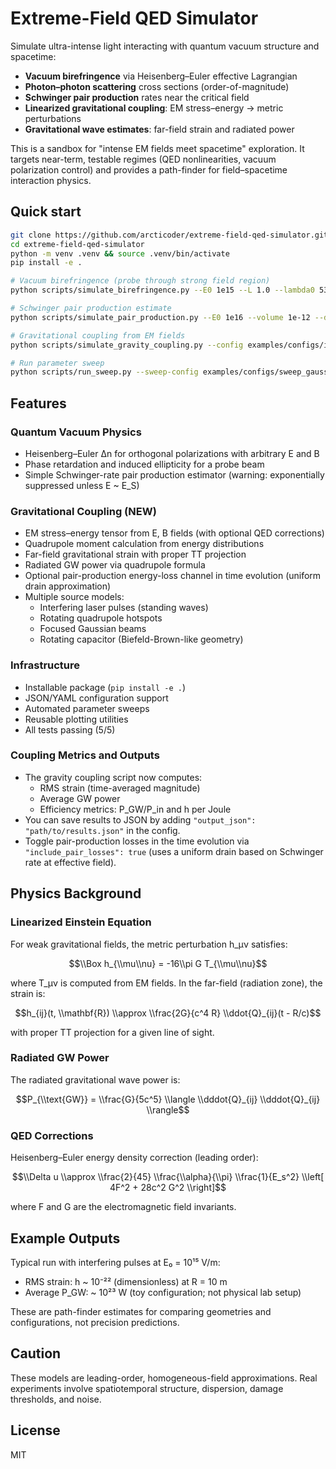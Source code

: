 # Extreme-Field QED Simulator

Simulate ultra-intense light interacting with quantum vacuum structure and spacetime:
- **Vacuum birefringence** via Heisenberg–Euler effective Lagrangian
- **Photon–photon scattering** cross sections (order-of-magnitude)
- **Schwinger pair production** rates near the critical field
- **Linearized gravitational coupling**: EM stress–energy → metric perturbations
- **Gravitational wave estimates**: far-field strain and radiated power

This is a sandbox for "intense EM fields meet spacetime" exploration. It targets near-term, testable regimes (QED nonlinearities, vacuum polarization control) and provides a path-finder for field–spacetime interaction physics.

## Quick start

```bash
git clone https://github.com/arcticoder/extreme-field-qed-simulator.git
cd extreme-field-qed-simulator
python -m venv .venv && source .venv/bin/activate
pip install -e .

# Vacuum birefringence (probe through strong field region)
python scripts/simulate_birefringence.py --E0 1e15 --L 1.0 --lambda0 532e-9 --theta 45 --cavity-gain 1e6

# Schwinger pair production estimate
python scripts/simulate_pair_production.py --E0 1e16 --volume 1e-12 --duration 1e-12

# Gravitational coupling from EM fields
python scripts/simulate_gravity_coupling.py --config examples/configs/interfering_pulses.json

# Run parameter sweep
python scripts/run_sweep.py --sweep-config examples/configs/sweep_gaussian_beam.json --output results.json
```

## Features

### Quantum Vacuum Physics
- Heisenberg–Euler Δn for orthogonal polarizations with arbitrary E and B
- Phase retardation and induced ellipticity for a probe beam
- Simple Schwinger-rate pair production estimator (warning: exponentially suppressed unless E ~ E_S)

### Gravitational Coupling (NEW)
- EM stress–energy tensor from E, B fields (with optional QED corrections)
- Quadrupole moment calculation from energy distributions
- Far-field gravitational strain with proper TT projection
- Radiated GW power via quadrupole formula
- Optional pair-production energy-loss channel in time evolution (uniform drain approximation)
- Multiple source models:
  - Interfering laser pulses (standing waves)
  - Rotating quadrupole hotspots
  - Focused Gaussian beams
  - Rotating capacitor (Biefeld-Brown-like geometry)

### Infrastructure
- Installable package (`pip install -e .`)
- JSON/YAML configuration support
- Automated parameter sweeps
- Reusable plotting utilities
- All tests passing (5/5)

### Coupling Metrics and Outputs
- The gravity coupling script now computes:
  - RMS strain (time-averaged magnitude)
  - Average GW power
  - Efficiency metrics: P_GW/P_in and h per Joule
- You can save results to JSON by adding `"output_json": "path/to/results.json"` in the config.
- Toggle pair-production losses in the time evolution via `"include_pair_losses": true` (uses a uniform drain based on Schwinger rate at effective field).

## Physics Background

### Linearized Einstein Equation

For weak gravitational fields, the metric perturbation h_μν satisfies:

$$\\Box h_{\\mu\\nu} = -16\\pi G T_{\\mu\\nu}$$

where T_μν is computed from EM fields. In the far-field (radiation zone), the strain is:

$$h_{ij}(t, \\mathbf{R}) \\approx \\frac{2G}{c^4 R} \\ddot{Q}_{ij}(t - R/c)$$

with proper TT projection for a given line of sight.

### Radiated GW Power

The radiated gravitational wave power is:

$$P_{\\text{GW}} = \\frac{G}{5c^5} \\langle \\dddot{Q}_{ij} \\dddot{Q}_{ij} \\rangle$$

### QED Corrections

Heisenberg–Euler energy density correction (leading order):

$$\\Delta u \\approx \\frac{2}{45} \\frac{\\alpha}{\\pi} \\frac{1}{E_s^2} \\left[ 4F^2 + 28c^2 G^2 \\right]$$

where F and G are the electromagnetic field invariants.

## Example Outputs

Typical run with interfering pulses at E₀ = 10¹⁵ V/m:
- RMS strain: h ~ 10⁻²² (dimensionless) at R = 10 m
- Average P_GW: ~ 10²³ W (toy configuration; not physical lab setup)

These are path-finder estimates for comparing geometries and configurations, not precision predictions.

## Caution
These models are leading-order, homogeneous-field approximations. Real experiments involve spatiotemporal structure, dispersion, damage thresholds, and noise.

## License
MIT
